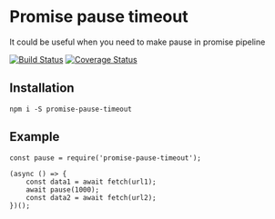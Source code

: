 Promise pause timeout
=====================

It could be useful when you need to make pause in promise pipeline


[![Build Status](https://travis-ci.org/evheniy/promise-pause-timeout.svg?branch=master)](https://travis-ci.org/evheniy/promise-pause-timeout)
[![Coverage Status](https://coveralls.io/repos/github/evheniy/promise-pause-timeout/badge.svg?branch=master)](https://coveralls.io/github/evheniy/promise-pause-timeout?branch=master)


Installation
------------

    npm i -S promise-pause-timeout
    
Example
-------

    const pause = require('promise-pause-timeout');
    
    (async () => {
        const data1 = await fetch(url1);
        await pause(1000);
        const data2 = await fetch(url2);
    })();